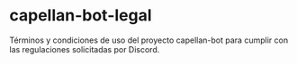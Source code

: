 # capellan-bot-legal
Términos y condiciones de uso del proyecto capellan-bot para cumplir con las regulaciones solicitadas por Discord.
